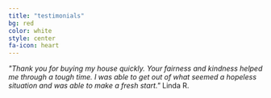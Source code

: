 ```yaml
---
title: "testimonials"
bg: red
color: white
style: center
fa-icon: heart
---
```



*"Thank you for buying my house quickly. Your fairness and kindness helped me through a tough time. I was able to get out of what seemed a hopeless situation and was able to make a fresh start."*
Linda R.